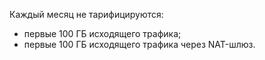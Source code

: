 Каждый месяц не тарифицируются:
* первые 100 ГБ исходящего трафика;
* первые 100 ГБ исходящего трафика через NAT-шлюз.